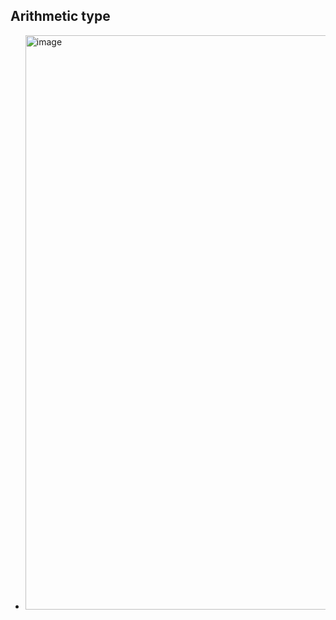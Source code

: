 ## Arithmetic type
* <img width="919" alt="image" src="https://github.com/purvil/cpp/assets/22464882/067c9b2a-e997-4f18-8981-66ace6c4033d">
